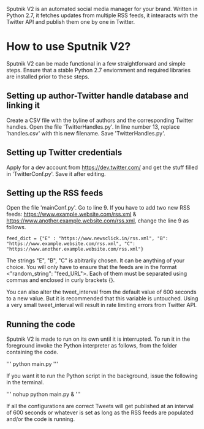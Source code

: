 Sputnik V2 is an automated social media manager for your brand. Written in Python 2.7, it fetches updates from multiple RSS feeds, it intearacts with the Twitter API and publish them one by one in Twitter.
# How to use Sputnik V2?
Sputnik V2 can be made functional in a few straightforward and simple steps. Ensure that a stable Python 2.7 enviornment and required libraries are installed prior to these steps.
## Setting up author-Twitter handle database and linking it
Create a CSV file with the byline of authors and the corresponding Twitter handles. Open the file 'TwitterHandles.py'. In line number 13, replace 'handles.csv' with this new filename. Save 'TwitterHandles.py'.
## Setting up Twitter credentials
Apply for a dev account from https://dev.twitter.com/ and get the stuff filled in 'TwitterConf.py'. Save it after editing.
## Setting up the RSS feeds
Open the file 'mainConf.py'. Go to line 9. If you have to add two new RSS feeds: https://www.example.website.com/rss.xml & https://www.another.example.website.com/rss.xml, change the line 9 as follows.

```
feed_dict = {"E" : "https://www.newsclick.in/rss.xml", "B": "https://www.example.website.com/rss.xml", "C": "https://www.another.example.website.com/rss.xml"}
```

The strings "E", "B", "C" is abitrarily chosen. It can be anything of your choice. You will only have to ensure that the feeds are in the format <"random_string": "feed_URL">. Each of them must be separated using commas and enclosed in curly brackets {}.

You can also alter the tweet_interval from the default value of 600 seconds to a new value. But it is recommended that this variable is untouched. Using a very small tweet_interval will result in rate limiting errors from Twitter API.
## Running the code
Sputnik V2 is made to run on its own until it is interrupted. To run it in the foreground invoke the Python interpreter as follows, from the folder containing the code.

'''
python main.py
'''

If you want it to run the Python script in the background, issue the following in the terminal.

'''
nohup python main.py &
'''

If all the configurations are correct Tweets will get published at an interval of 600 seconds or whatever is set as long as the RSS feeds are populated and/or the code is running.
